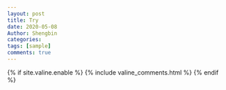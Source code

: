 ```yaml
---
layout: post
title: Try
date: 2020-05-08
Author: Shengbin
categories: 
tags: [sample]
comments: true
---
```


{% if site.valine.enable %}
  {% include valine_comments.html %}
{% endif %}
